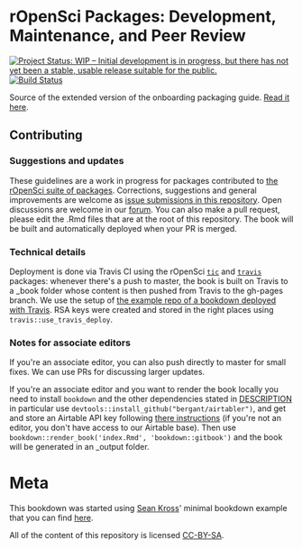 rOpenSci Packages: Development, Maintenance, and Peer Review
=============================================================

[![Project Status: WIP – Initial development is in progress, but there has not yet been a stable, usable release suitable for the public.](http://www.repostatus.org/badges/latest/wip.svg)](http://www.repostatus.org/#wip) [![Build Status](https://travis-ci.org/ropensci/dev_guide.svg?branch=master)](https://travis-ci.org/ropensci/dev_guide)

Source of the extended version of the onboarding packaging guide. [Read it here](https://ropensci.github.io/dev_guide/).

## Contributing

### Suggestions and updates

These guidelines are a work in progress for packages contributed to [the rOpenSci suite of packages](https://ropensci.org/packages/). Corrections, suggestions and general improvements are welcome as [issue submissions in this repository](https://github.com/ropensci/dev_guide/issues/new). Open discussions are welcome in our [forum](https://discuss.ropensci.org/). You can also make a pull request, please edit the .Rmd files that are at the root of this repository. The book will be built and automatically deployed when your PR is merged.

### Technical details

Deployment is done via Travis CI using the rOpenSci [`tic`](https://github.com/ropenscilabs/tic) and [`travis`](https://github.com/ropenscilabs/travis) packages: whenever there's a push to master, the book is built on Travis to a _book folder whose content is then pushed from Travis to the gh-pages branch. We use the setup of [the example repo of a bookdown deployed with Travis](https://github.com/krlmlr/tic.bookdown/). RSA keys were created and stored in the right places using `travis::use_travis_deploy`.

### Notes for associate editors

If you're an associate editor, you can also push directly to master for small fixes. We can use PRs for discussing larger updates.

If you're an associate editor and you want to render the book locally you need to install `bookdown` and the other dependencies stated in [DESCRIPTION](DESCRIPTION) in particular use `devtools::install_github("bergant/airtabler")`, and get and store an Airtable API key following [there instructions](https://github.com/bergant/airtabler#get-and-store-the-api-key) (if you're not an editor, you don't have access to our Airtable base). Then use `bookdown::render_book('index.Rmd', 'bookdown::gitbook')` and the book will be generated in an _output folder.

# Meta

This bookdown was started using [Sean Kross](https://github.com/seankross)' minimal bookdown example that you can find [here](https://github.com/seankross/bookdown-start).

All of the content of this repository is licensed 
[CC-BY-SA](https://creativecommons.org/publicdomain/zero/1.0/).

